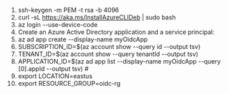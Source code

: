 1. ssh-keygen -m PEM -t rsa -b 4096
2. curl -sL https://aka.ms/InstallAzureCLIDeb | sudo bash
3. az login --use-device-code
4. Create an Azure Active Directory application and a service principal:
  1. az ad app create --display-name myOidcApp
  1. SUBSCRIPTION_ID=$(az account show --query id --output tsv) 
  1. TENANT_ID=$(az account show --query tenantId --output tsv)
  1. APPLICATION_ID=$(az ad app list --display-name myOidcApp --query [0].appId --output tsv) # 
1. export LOCATION=eastus
1. export RESOURCE_GROUP=oidc-rg